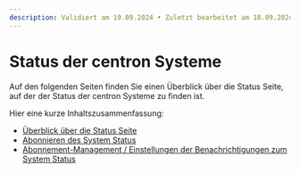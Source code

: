 ```yaml
---
description: Validiert am 19.09.2024 • Zuletzt bearbeitet am 18.09.2024
---
```


# Status der centron Systeme

Auf den folgenden Seiten finden Sie einen Überblick über die Status Seite, auf der der Status der centron Systeme zu finden ist.

Hier eine kurze Inhaltszusammenfassung:

* [Überblick über die Status Seite](uberblick-uber-die-status-seite.md)
* [Abonnieren des System Status](abonnieren-des-system-status.md)&#x20;
* [Abonnement-Management / Einstellungen der Benachrichtigungen zum System Status](verwaltung-der-status-benachrichtungen.md)
